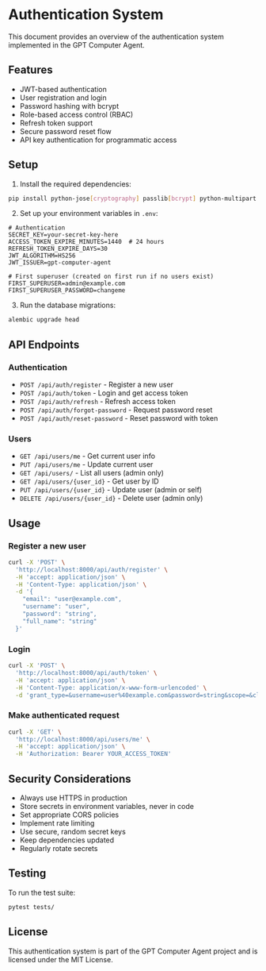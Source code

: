 # Authentication System

This document provides an overview of the authentication system implemented in the GPT Computer Agent.

## Features

- JWT-based authentication
- User registration and login
- Password hashing with bcrypt
- Role-based access control (RBAC)
- Refresh token support
- Secure password reset flow
- API key authentication for programmatic access

## Setup

1. Install the required dependencies:

```bash
pip install python-jose[cryptography] passlib[bcrypt] python-multipart
```

2. Set up your environment variables in `.env`:

```env
# Authentication
SECRET_KEY=your-secret-key-here
ACCESS_TOKEN_EXPIRE_MINUTES=1440  # 24 hours
REFRESH_TOKEN_EXPIRE_DAYS=30
JWT_ALGORITHM=HS256
JWT_ISSUER=gpt-computer-agent

# First superuser (created on first run if no users exist)
FIRST_SUPERUSER=admin@example.com
FIRST_SUPERUSER_PASSWORD=changeme
```

3. Run the database migrations:

```bash
alembic upgrade head
```

## API Endpoints

### Authentication

- `POST /api/auth/register` - Register a new user
- `POST /api/auth/token` - Login and get access token
- `POST /api/auth/refresh` - Refresh access token
- `POST /api/auth/forgot-password` - Request password reset
- `POST /api/auth/reset-password` - Reset password with token

### Users

- `GET /api/users/me` - Get current user info
- `PUT /api/users/me` - Update current user
- `GET /api/users/` - List all users (admin only)
- `GET /api/users/{user_id}` - Get user by ID
- `PUT /api/users/{user_id}` - Update user (admin or self)
- `DELETE /api/users/{user_id}` - Delete user (admin only)

## Usage

### Register a new user

```bash
curl -X 'POST' \
  'http://localhost:8000/api/auth/register' \
  -H 'accept: application/json' \
  -H 'Content-Type: application/json' \
  -d '{
    "email": "user@example.com",
    "username": "user",
    "password": "string",
    "full_name": "string"
  }'
```

### Login

```bash
curl -X 'POST' \
  'http://localhost:8000/api/auth/token' \
  -H 'accept: application/json' \
  -H 'Content-Type: application/x-www-form-urlencoded' \
  -d 'grant_type=&username=user%40example.com&password=string&scope=&client_id=&client_secret='
```

### Make authenticated request

```bash
curl -X 'GET' \
  'http://localhost:8000/api/users/me' \
  -H 'accept: application/json' \
  -H 'Authorization: Bearer YOUR_ACCESS_TOKEN'
```

## Security Considerations

- Always use HTTPS in production
- Store secrets in environment variables, never in code
- Set appropriate CORS policies
- Implement rate limiting
- Use secure, random secret keys
- Keep dependencies updated
- Regularly rotate secrets

## Testing

To run the test suite:

```bash
pytest tests/
```

## License

This authentication system is part of the GPT Computer Agent project and is licensed under the MIT License.
